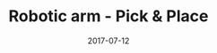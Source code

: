 ---
layout: home
title: "Robotic arm - Pick & Place"
modal-id: 1
date: 2017-07-12
img: arm.png
alt: image-alt
project-date: June 2017
client: Personal Interests
category: Robotics
description:
    Pick and Place project for RoboND Term 1. <br>
    Given a list of end-effector poses, calculate joint angles using Inverse Kinematics for the Kuka KR210.<br>
    Video:<a href="https://youtu.be/KdBoLlqrd5A">https://youtu.be/KdBoLlqrd5A</a>

---
